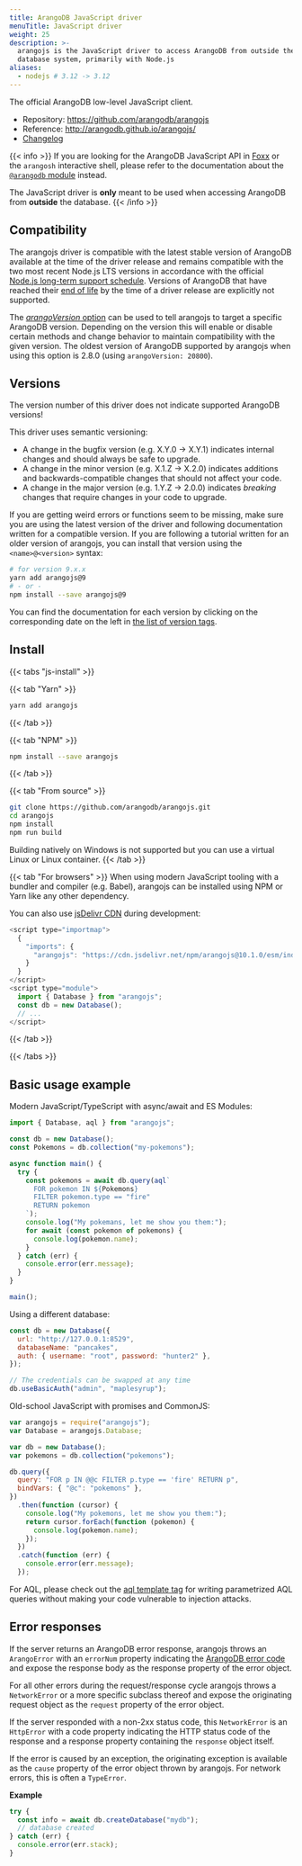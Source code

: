 ```yaml
---
title: ArangoDB JavaScript driver
menuTitle: JavaScript driver
weight: 25
description: >-
  arangojs is the JavaScript driver to access ArangoDB from outside the
  database system, primarily with Node.js
aliases:
  - nodejs # 3.12 -> 3.12
---
```

The official ArangoDB low-level JavaScript client.

- Repository: <https://github.com/arangodb/arangojs>
- Reference: <http://arangodb.github.io/arangojs/>
- [Changelog](https://github.com/arangodb/arangojs/blob/main/CHANGELOG.md)

{{< info >}}
If you are looking for the ArangoDB JavaScript API in
[Foxx](https://www.arangodb.com/community-server/foxx/) or the `arangosh`
interactive shell, please refer to the documentation about the
[`@arangodb` module](../javascript-api/@arangodb/_index.md) instead.

The JavaScript driver is **only** meant to be used when accessing ArangoDB from
**outside** the database.
{{< /info >}}

## Compatibility

The arangojs driver is compatible with the latest stable version of ArangoDB
available at the time of the driver release and remains compatible with the two
most recent Node.js LTS versions in accordance with the official
[Node.js long-term support schedule](https://github.com/nodejs/LTS).
Versions of ArangoDB that have reached their [end of life](https://arangodb.com/subscriptions/end-of-life-notice/)
by the time of a driver release are explicitly not supported.

The [_arangoVersion_ option](https://arangodb.github.io/arangojs/latest/types/configuration.ConfigOptions.html)
can be used to tell arangojs to target a specific
ArangoDB version. Depending on the version this will enable or disable certain
methods and change behavior to maintain compatibility with the given version.
The oldest version of ArangoDB supported by arangojs when using this option
is 2.8.0 (using `arangoVersion: 20800`).

## Versions

The version number of this driver does not indicate supported ArangoDB versions!

This driver uses semantic versioning:

- A change in the bugfix version (e.g. X.Y.0 -> X.Y.1) indicates internal
  changes and should always be safe to upgrade.
- A change in the minor version (e.g. X.1.Z -> X.2.0) indicates additions and
  backwards-compatible changes that should not affect your code.
- A change in the major version (e.g. 1.Y.Z -> 2.0.0) indicates _breaking_
  changes that require changes in your code to upgrade.

If you are getting weird errors or functions seem to be missing, make sure you
are using the latest version of the driver and following documentation written
for a compatible version. If you are following a tutorial written for an older
version of arangojs, you can install that version using the `<name>@<version>`
syntax:

```sh
# for version 9.x.x
yarn add arangojs@9
# - or -
npm install --save arangojs@9
```

You can find the documentation for each version by clicking on the corresponding
date on the left in
[the list of version tags](https://github.com/arangodb/arangojs/tags).

## Install

{{< tabs "js-install" >}}

{{< tab "Yarn" >}}
```sh
yarn add arangojs
```
{{< /tab >}}

{{< tab "NPM" >}}
```sh
npm install --save arangojs
```
{{< /tab >}}

{{< tab "From source" >}}
```bash
git clone https://github.com/arangodb/arangojs.git
cd arangojs
npm install
npm run build
```

Building natively on Windows is not supported but you can use a virtual Linux
or Linux container.
{{< /tab >}}

{{< tab "For browsers" >}}
When using modern JavaScript tooling with a bundler and compiler (e.g. Babel),
arangojs can be installed using NPM or Yarn like any other dependency.

You can also use [jsDelivr CDN](https://www.jsdelivr.com/) during development:

```js
<script type="importmap">
  {
    "imports": {
      "arangojs": "https://cdn.jsdelivr.net/npm/arangojs@10.1.0/esm/index.js?+esm"
    }
  }
</script>
<script type="module">
  import { Database } from "arangojs";
  const db = new Database();
  // ...
</script>
```
{{< /tab >}}

{{< /tabs >}}

## Basic usage example

Modern JavaScript/TypeScript with async/await and ES Modules:

```js
import { Database, aql } from "arangojs";

const db = new Database();
const Pokemons = db.collection("my-pokemons");

async function main() {
  try {
    const pokemons = await db.query(aql`
      FOR pokemon IN ${Pokemons}
      FILTER pokemon.type == "fire"
      RETURN pokemon
    `);
    console.log("My pokemans, let me show you them:");
    for await (const pokemon of pokemons) {
      console.log(pokemon.name);
    }
  } catch (err) {
    console.error(err.message);
  }
}

main();
```

Using a different database:

```js
const db = new Database({
  url: "http://127.0.0.1:8529",
  databaseName: "pancakes",
  auth: { username: "root", password: "hunter2" },
});

// The credentials can be swapped at any time
db.useBasicAuth("admin", "maplesyrup");
```

Old-school JavaScript with promises and CommonJS:

```js
var arangojs = require("arangojs");
var Database = arangojs.Database;

var db = new Database();
var pokemons = db.collection("pokemons");

db.query({
  query: "FOR p IN @@c FILTER p.type == 'fire' RETURN p",
  bindVars: { "@c": "pokemons" },
})
  .then(function (cursor) {
    console.log("My pokemons, let me show you them:");
    return cursor.forEach(function (pokemon) {
      console.log(pokemon.name);
    });
  })
  .catch(function (err) {
    console.error(err.message);
  });
```

For AQL, please check out the
[aql template tag](https://arangodb.github.io/arangojs/latest/functions/aql.aql.html)
for writing parametrized AQL queries without making your code vulnerable to
injection attacks.

## Error responses

If the server returns an ArangoDB error response, arangojs throws an `ArangoError`
with an `errorNum` property indicating the
[ArangoDB error code](../error-codes-and-meanings.md) and expose the response body
as the response property of the error object.

For all other errors during the request/response cycle arangojs throws a
`NetworkError` or a more specific subclass thereof and expose the originating
request object as the `request` property of the error object.

If the server responded with a non-2xx status code, this `NetworkError` is an
`HttpError` with a code property indicating the HTTP status code of the response
and a response property containing the `response` object itself.

If the error is caused by an exception, the originating exception is available
as the `cause` property of the error object thrown by arangojs.
For network errors, this is often a `TypeError`.

**Example**

```js
try {
  const info = await db.createDatabase("mydb");
  // database created
} catch (err) {
  console.error(err.stack);
}
```
